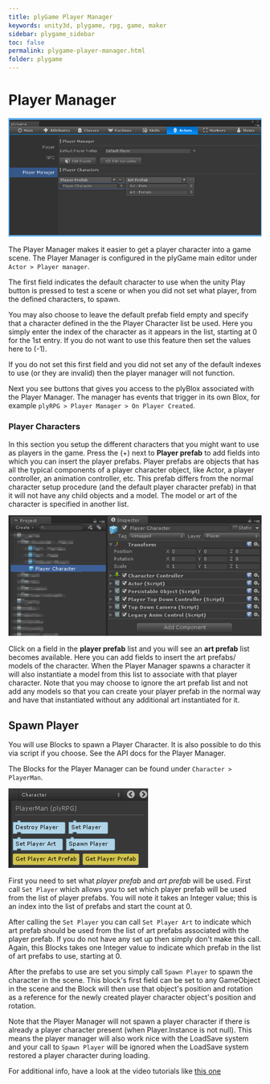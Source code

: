 ```yaml
---
title: plyGame Player Manager
keywords: unity3d, plygame, rpg, game, maker
sidebar: plygame_sidebar
toc: false
permalink: plygame-player-manager.html
folder: plygame
---
```


Player Manager 
======================

![](/img/plygame/playerman/00.png)

The Player Manager makes it easier to get a player character into a game scene. The Player Manager is configured in the plyGame main editor under `Actor > Player manager`.

The first field indicates the default character to use when the unity Play button is pressed to test a scene or when you did not set what player, from the defined characters, to spawn.

You may also choose to leave the default prefab field empty and specify that a character defined in the the Player Character list be used. Here you simply enter the index of the character as it appears in the list, starting at 0 for the 1st entry. If you do not want to use this feature then set the values here to (-1).

If you do not set this first field and you did not set any of the default indexes to use (or they are invalid) then the player manager will not function.

Next you see buttons that gives you access to the plyBlox associated with the Player Manager. The manager has events that trigger in its own Blox, for example `plyRPG > Player Manager > On Player Created`.

### Player Characters ###

In this section you setup the different characters that you might want to use as players in the game. Press the (+) next to **Player prefab** to add fields into which you can insert the player prefabs. Player prefabs are objects that has all the typical components of a player character object, like Actor, a player controller, an animation controller, etc. This prefab differs from the normal character setup procedure (and the default player character prefab) in that it will not have any child objects and a model. The model or art of the character is specified in another list.

![](/img/plygame/playerman/01.png)

Click on a field in the **player prefab** list and you will see an **art prefab** list becomes available. Here you can add fields to insert the art prefabs/ models of the character. When the Player Manager spawns a character it will also instantiate a model from this list to associate with that player character. Note that you may choose to ignore the art prefab list and not add any models so that you can create your player prefab in the normal way and have that instantiated without any additional art instantiated for it.

Spawn Player 
----------------------

You will use Blocks to spawn a Player Character. It is also possible to do this via script if you choose. See the API docs for the Player Manager.

The Blocks for the Player Manager can be found under `Character > PlayerMan`.

![](/img/plygame/playerman/02.png)

First you need to set what *player prefab* and *art prefab* will be used.  First call `Set Player` which allows you to set which player prefab will be used from the list of player prefabs. You will note it takes an Integer value; this is an index into the list of prefabs and start the count at 0.

After calling the `Set Player` you can call `Set Player Art` to indicate which art prefab should be used from the list of art prefabs associated with the player prefab. If you do not have any set up then simply don't make this call. Again, this Blocks takes one Integer value to indicate which prefab in the list of art prefabs to use, starting at 0.

After the prefabs to use are set you simply call `Spawn Player` to spawn the character in the scene. This block's first field can be set to any GameObject in the scene and the Block will then use that object's position and rotation as a reference for the newly created player character object's position and rotation.

Note that the Player Manager will not spawn a player character if there is already a player character present (when Player.Instance is not null). This means the player manager will also work nice with the LoadSave system and your call to `Spawn Player` will be ignored when the LoadSave system restored a player character during loading.

For additional info, have a look at the video tutorials like [this one](http://www.youtube.com/watch?v=MOn-eZ9gLvY)

